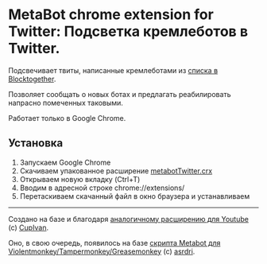 # MetaBot chrome extension for Twitter: Подсветка кремлеботов в Twitter.

Подсвечивает твиты, написанные кремлеботами из [списка в Blocktogether](https://blocktogether.org/show-blocks/SiJai3FyVmodO0XxkL2r-pezIK_oahHRwqv9I6U3).

Позволяет сообщать о новых ботах и предлагать реабилировать напрасно помеченных таковыми.

Работает только в Google Chrome.


## Установка

1. Запускаем Google Chrome
2. Скачиваем упакованное расширение [metabotTwitter.crx](https://raw.githubusercontent.com/antibot4navalny/metabot/master/metabotTwitter.crx)
3. Открываем новую вкладку (Ctrl+T)
4. Вводим в адресной строке chrome://extensions/
5. Перетаскиваем скачанный файл в окно браузера и устанавливаем

----
Создано на базе и благодаря [аналогичному расширению для Youtube](https://github.com/CupIvan/metabot) (c) [CupIvan](https://github.com/CupIvan).

Оно, в свою очередь, появилось на базе [скрипта Metabot для Violentmonkey/Tampermonkey/Greasemonkey](https://github.com/asrdri/yt-metabot-user-js) (c) [asrdri](https://github.com/asrdri).
